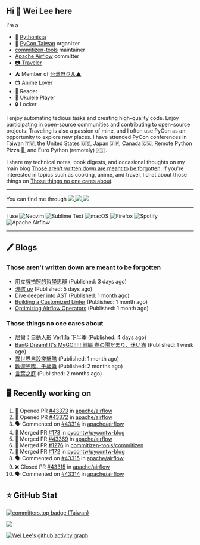 ## Hi 👋 Wei Lee here

I'm a

* 🐍 [Pythonista](https://pycon-note.wei-lee.me/)
* 🐍 [PyCon Taiwan](https://tw.pycon.org/) organizer
* [commitizen-tools](https://github.com/commitizen-tools) maintainer
* [Apache Airflow](https://github.com/apache/airflow/) committer
* [📷 Traveler](https://travlog.wei-lee.me/)
* ⛺ Member of [台湾野クル▲](https://twitter.com/Taiwannokuru)
* 📺 Anime Lover
* 📖 Reader
* 🎵 Ukulele Player
* 🔒 Locker

I enjoy automating tedious tasks and creating high-quality code. Enjoy participating in open-source communities and contributing to open-source projects. Traveling is also a passion of mine, and I often use PyCon as an opportunity to explore new places. I have attended PyCon conferences in Taiwan 🇹🇼, the United States 🇺🇸, Japan 🇯🇵, Canada 🇨🇦, Remote Python Pizza 🍕, and Euro Python (remotely) 🇪🇺.

I share my technical notes, book digests, and occasional thoughts on my main blog [Those aren't written down are meant to be forgotten](https://blog.wei-lee.me/). If you're interested in topics such as cooking, anime, and travel, I chat about those things on [Those things no one cares about](https://travlog.wei-lee.me/).


---

<p align="left">
You can find me through
  <a href="https://in.linkedin.com/in/clleew" target="blank">
    <img src="https://img.shields.io/badge/LinkedIn-0077B5?style=for-the-badge&logo=linkedin&logoColor=white" />
  </a>
  <a href="https://twitter.com/clleew" target="blank">
    <img src="https://img.shields.io/badge/Twitter-1DA1F2?style=for-the-badge&logo=twitter&logoColor=white" />
  </a>
  <a href="https://github.com/Lee-W/" target="blank">
    <img src="https://img.shields.io/badge/GitHub-100000?style=for-the-badge&logo=github&logoColor=white" />
  </a>
</p>

---

I use ![Neovim](https://img.shields.io/badge/NeoVim-%2357A143.svg?&style=for-the-badge&logo=neovim&logoColor=white) ![Sublime Text](https://img.shields.io/badge/sublime_text-%23575757.svg?style=for-the-badge&logo=sublime-text&logoColor=important) ![macOS](https://img.shields.io/badge/mac%20os-000000?style=for-the-badge&logo=macos&logoColor=F0F0F0) ![Firefox](https://img.shields.io/badge/Firefox-FF7139?style=for-the-badge&logo=Firefox-Browser&logoColor=white) ![Spotify](https://img.shields.io/badge/Spotify-1ED760?style=for-the-badge&logo=spotify&logoColor=white) ![Apache Airflow](https://img.shields.io/badge/Apache%20Airflow-017CEE?style=for-the-badge&logo=Apache%20Airflow&logoColor=white)

---


## 🖊️ Blogs

### Those aren't written down are meant to be forgotten

* [用立牌拍照的哲學思辨](https://blog.wei-lee.me/posts/gossiping/2024/10/use-acrylic-standees-to-take-photos) (Published: 3 days ago)
* [淺嚐 uv](https://blog.wei-lee.me/posts/tech/2024/10/dabble-uv) (Published: 5 days ago)
* [Dive deeper into AST](https://blog.wei-lee.me/posts/tech/2024/09/dig-into-ast-a-bit-more) (Published: 1 month ago)
* [Building a Customized Linter](https://blog.wei-lee.me/posts/tech/2024/09/check_default_value_of_default_deferrable_through_ast) (Published: 1 month ago)
* [Optimizing Airflow Operators](https://blog.wei-lee.me/posts/tech/2024/08/optimizing-airflow-operators-with-default_deferrable) (Published: 1 month ago)

### Those things no one cares about
 
 * [尼爾：自動人形 Ver1.1a 下半季](https://travlog.wei-lee.me/posts/review/2024/10/nier-automata) (Published: 4 days ago)
 * [BanG Dream! It&#39;s MyGO!!!!! 前編 春の陽だまり、迷い猫](https://travlog.wei-lee.me/posts/review/2024/10/band-dream-it-s-my-go-movie-1) (Published: 1 week ago)
 * [異世界自殺突擊隊](https://travlog.wei-lee.me/posts/review/2024/08/Suicide-Squad-ISEKAI) (Published: 1 month ago)
 * [歡迎光臨，千歲醬](https://travlog.wei-lee.me/posts/review/2024/08/okoshiyasu-chitose-chan) (Published: 2 months ago)
 * [言葉之庭](https://travlog.wei-lee.me/posts/review/2024/08/the-garden-of-words) (Published: 2 months ago)

## 🖥️ Recently working on

1. 💪 Opened PR [#43373](https://github.com/apache/airflow/pull/43373) in [apache/airflow](https://github.com/apache/airflow)
2. 💪 Opened PR [#43372](https://github.com/apache/airflow/pull/43372) in [apache/airflow](https://github.com/apache/airflow)
3. 🗣 Commented on [#43314](https://github.com/apache/airflow/pull/43314#issuecomment-2436835934) in [apache/airflow](https://github.com/apache/airflow)
4. 🎉 Merged PR [#173](https://github.com/pycontw/pycontw-blog/pull/173) in [pycontw/pycontw-blog](https://github.com/pycontw/pycontw-blog)
5. 🎉 Merged PR [#43369](https://github.com/apache/airflow/pull/43369) in [apache/airflow](https://github.com/apache/airflow)
6. 🎉 Merged PR [#1276](https://github.com/commitizen-tools/commitizen/pull/1276) in [commitizen-tools/commitizen](https://github.com/commitizen-tools/commitizen)
7. 🎉 Merged PR [#172](https://github.com/pycontw/pycontw-blog/pull/172) in [pycontw/pycontw-blog](https://github.com/pycontw/pycontw-blog)
8. 🗣 Commented on [#43315](https://github.com/apache/airflow/pull/43315#issuecomment-2433930005) in [apache/airflow](https://github.com/apache/airflow)
9. ❌ Closed PR [#43315](https://github.com/apache/airflow/pull/43315) in [apache/airflow](https://github.com/apache/airflow)
10. 🗣 Commented on [#43314](https://github.com/apache/airflow/pull/43314#issuecomment-2433919695) in [apache/airflow](https://github.com/apache/airflow)


## ⭐ GitHub Stat

[![committers.top badge (Taiwan)](https://user-badge.committers.top/taiwan_public/Lee-W.svg)](https://user-badge.committers.top/taiwan_public/Lee-W)

[![](https://github-readme-stats.vercel.app/api?username=Lee-W&show_icons=true&hide_title=true&cache_seconds=86400)](https://github.com/anuraghazra/github-readme-stats)

[![Wei Lee's github activity graph](https://github-readme-activity-graph.vercel.app/graph?username=Lee-W&theme=dracula)](https://github.com/ashutosh00710/github-readme-activity-graph)
